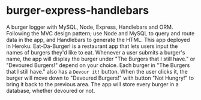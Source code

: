 # burger-express-handlebars
A burger logger with MySQL, Node, Express, Handlebars and ORM. Following the MVC design pattern; use Node and MySQL to query and route data in the app, and Handlebars to generate the HTML.
This app deployed in Heroku.
Eat-Da-Burger! is a restaurant app that lets users input the names of burgers they'd like to eat.
Whenever a user submits a burger's name, the app will display the burger under "The Burgers that I still have." or "Devoured Burgers!" depend on your choice.
Each burger in "The Burgers that I still have." also has a `Devour it!` button. When the user clicks it, the burger will move down to "Devoured Burgers!" with button "Not Hungry!" to bring it back to the previous area.
The app will store every burger in a database, whether devoured or not.
